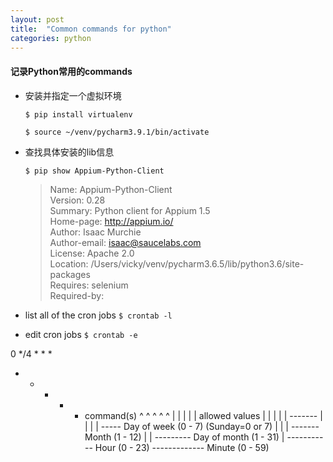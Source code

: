 ```yaml
---
layout: post
title:  "Common commands for python"
categories: python
---
```


#### 记录Python常用的commands

- 安装并指定一个虚拟环境

    `$ pip install virtualenv`

    `$ source ~/venv/pycharm3.9.1/bin/activate`

- 查找具体安装的lib信息

	`$ pip show Appium-Python-Client`

	>Name: Appium-Python-Client <br>
	Version: 0.28 <br>
	Summary: Python client for Appium 1.5 <br>
	Home-page: http://appium.io/ <br>
	Author: Isaac Murchie <br>
	Author-email: isaac@saucelabs.com <br>
	License: Apache 2.0 <br>
	Location: /Users/vicky/venv/pycharm3.6.5/lib/python3.6/site-packages <br>
	Requires: selenium <br>
	Required-by: <br>


- list all of the cron jobs 
    `$ crontab -l`


- edit cron jobs
    `$ crontab -e`


0 */4 * * *


* * * * * command(s)
^ ^ ^ ^ ^
| | | | |     allowed values
| | | | |     -------
| | | | ----- Day of week (0 - 7) (Sunday=0 or 7)
| | | ------- Month (1 - 12)
| | --------- Day of month (1 - 31)
| ----------- Hour (0 - 23)
------------- Minute (0 - 59)